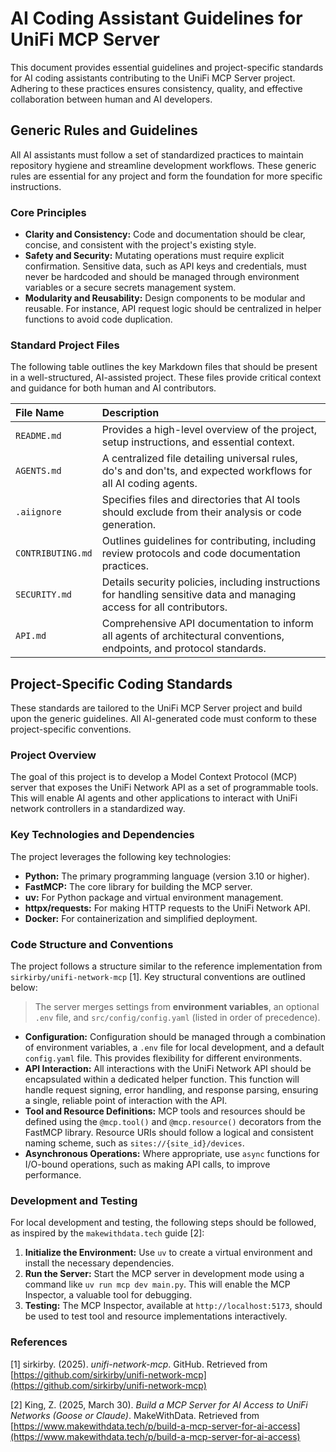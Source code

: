 # AI Coding Assistant Guidelines for UniFi MCP Server

This document provides essential guidelines and project-specific standards for AI coding assistants contributing to the UniFi MCP Server project. Adhering to these practices ensures consistency, quality, and effective collaboration between human and AI developers.

## Generic Rules and Guidelines

All AI assistants must follow a set of standardized practices to maintain repository hygiene and streamline development workflows. These generic rules are essential for any project and form the foundation for more specific instructions.

### Core Principles

- **Clarity and Consistency:** Code and documentation should be clear, concise, and consistent with the project's existing style.
- **Safety and Security:** Mutating operations must require explicit confirmation. Sensitive data, such as API keys and credentials, must never be hardcoded and should be managed through environment variables or a secure secrets management system.
- **Modularity and Reusability:** Design components to be modular and reusable. For instance, API request logic should be centralized in helper functions to avoid code duplication.

### Standard Project Files

The following table outlines the key Markdown files that should be present in a well-structured, AI-assisted project. These files provide critical context and guidance for both human and AI contributors.

| File Name | Description |
| :--- | :--- |
| `README.md` | Provides a high-level overview of the project, setup instructions, and essential context. |
| `AGENTS.md` | A centralized file detailing universal rules, do's and don'ts, and expected workflows for all AI coding agents. |
| `.aiignore` | Specifies files and directories that AI tools should exclude from their analysis or code generation. |
| `CONTRIBUTING.md` | Outlines guidelines for contributing, including review protocols and code documentation practices. |
| `SECURITY.md` | Details security policies, including instructions for handling sensitive data and managing access for all contributors. |
| `API.md` | Comprehensive API documentation to inform all agents of architectural conventions, endpoints, and protocol standards. |

## Project-Specific Coding Standards

These standards are tailored to the UniFi MCP Server project and build upon the generic guidelines. All AI-generated code must conform to these project-specific conventions.

### Project Overview

The goal of this project is to develop a Model Context Protocol (MCP) server that exposes the UniFi Network API as a set of programmable tools. This will enable AI agents and other applications to interact with UniFi network controllers in a standardized way.

### Key Technologies and Dependencies

The project leverages the following key technologies:

- **Python:** The primary programming language (version 3.10 or higher).
- **FastMCP:** The core library for building the MCP server.
- **uv:** For Python package and virtual environment management.
- **httpx/requests:** For making HTTP requests to the UniFi Network API.
- **Docker:** For containerization and simplified deployment.

### Code Structure and Conventions

The project follows a structure similar to the reference implementation from `sirkirby/unifi-network-mcp` [1]. Key structural conventions are outlined below:

> The server merges settings from **environment variables**, an optional `.env` file, and `src/config/config.yaml` (listed in order of precedence).

- **Configuration:** Configuration should be managed through a combination of environment variables, a `.env` file for local development, and a default `config.yaml` file. This provides flexibility for different environments.
- **API Interaction:** All interactions with the UniFi Network API should be encapsulated within a dedicated helper function. This function will handle request signing, error handling, and response parsing, ensuring a single, reliable point of interaction with the API.
- **Tool and Resource Definitions:** MCP tools and resources should be defined using the `@mcp.tool()` and `@mcp.resource()` decorators from the FastMCP library. Resource URIs should follow a logical and consistent naming scheme, such as `sites://{site_id}/devices`.
- **Asynchronous Operations:** Where appropriate, use `async` functions for I/O-bound operations, such as making API calls, to improve performance.

### Development and Testing

For local development and testing, the following steps should be followed, as inspired by the `makewithdata.tech` guide [2]:

1.  **Initialize the Environment:** Use `uv` to create a virtual environment and install the necessary dependencies.
2.  **Run the Server:** Start the MCP server in development mode using a command like `uv run mcp dev main.py`. This will enable the MCP Inspector, a valuable tool for debugging.
3.  **Testing:** The MCP Inspector, available at `http://localhost:5173`, should be used to test tool and resource implementations interactively.

### References

[1] sirkirby. (2025). *unifi-network-mcp*. GitHub. Retrieved from [https://github.com/sirkirby/unifi-network-mcp](https://github.com/sirkirby/unifi-network-mcp)

[2] King, Z. (2025, March 30). *Build a MCP Server for AI Access to UniFi Networks (Goose or Claude)*. MakeWithData. Retrieved from [https://www.makewithdata.tech/p/build-a-mcp-server-for-ai-access](https://www.makewithdata.tech/p/build-a-mcp-server-for-ai-access)

